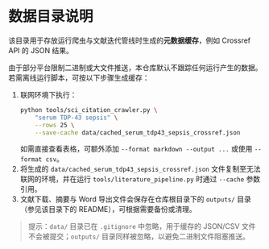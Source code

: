 # 数据目录说明

该目录用于存放运行爬虫与文献迭代管线时生成的**元数据缓存**，例如 Crossref API 的 JSON 结果。

由于部分平台限制二进制或大文件推送，本仓库默认不跟踪任何运行产生的数据。若需离线运行脚本，可按以下步骤生成缓存：

1. 联网环境下执行：
   ```bash
   python tools/sci_citation_crawler.py \
       "serum TDP-43 sepsis" \
       --rows 25 \
       --save-cache data/cached_serum_tdp43_sepsis_crossref.json
   ```
   如需直接查看表格，可额外添加 `--format markdown --output ...` 或使用 `--format csv`。
2. 将生成的 `data/cached_serum_tdp43_sepsis_crossref.json` 文件复制至无法联网的环境，并在运行 `tools/literature_pipeline.py` 时通过 `--cache` 参数引用。
3. 文献下载、摘要与 Word 导出文件会保存在仓库根目录下的 `outputs/` 目录（参见该目录下的 README），可根据需要备份或清理。

> 提示：`data/` 目录已在 `.gitignore` 中忽略，用于缓存的 JSON/CSV 文件不会被提交；`outputs/` 目录同样被忽略，以避免二进制文件阻塞推送。
